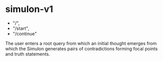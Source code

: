 ﻿# simulon-v1
- "/",
- "/start",
- "/continue"

The user enters a root query from which an initial thought emerges from which the Simulon generates pairs of contradictions forming focal points and truth statements.

